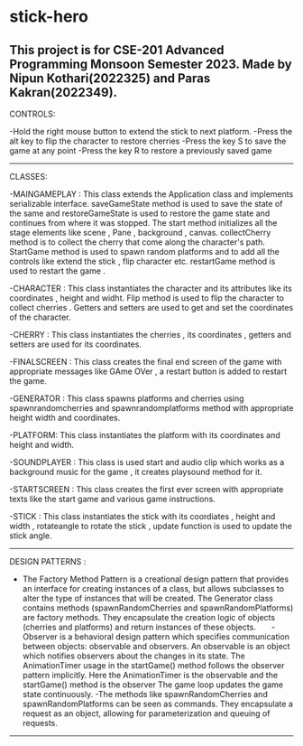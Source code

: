 # stick-hero
This project is for CSE-201 Advanced Programming Monsoon Semester 2023.
Made by Nipun Kothari(2022325) and Paras Kakran(2022349).
-----------------------------------------------------------------------------------------------------------------------------------------------------------------------------------------------------------

CONTROLS:

-Hold the right mouse button to extend the stick to next platform.
-Press the alt key to flip the character to restore cherries
-Press the key S to save the game at any point
-Press the key R to restore a previously saved game

----------------------------------------------------------------------------------------------------------------------------------------------------------------------------------------------------------
CLASSES:

-MAINGAMEPLAY : This class extends the Application class and implements serializable interface. saveGameState method is used to save the state of the same and restoreGameState is used to restore the game state and continues from where it was stopped. The start method initializes all the stage elements like scene , Pane , background , canvas. collectCherry method is  to collect the cherry that come along the character's path. StartGame method is used to spawn random platforms and to add all the controls like extend the stick , flip character etc. restartGame method is used to restart the game .

-CHARACTER : This class instantiates the character and its attributes like its coordinates , height and widht. Flip method is used to flip the character to collect cherries . Getters and setters are used to get and set the coordinates of the character.

-CHERRY : This class instantiates the cherries , its coordinates , getters and setters are used for its coordinates.

-FINALSCREEN : This class creates the final end screen of the game with appropriate messages like GAme OVer , a restart button is added to restart the game.

-GENERATOR : This class spawns platforms and cherries using spawnrandomcherries and spawnrandomplatforms method with appropriate height width and coordinates.

-PLATFORM: This class instantiates the platform with its coordinates and height and width.

-SOUNDPLAYER : This class is used start and audio clip which works as a background music for the game , it creates playsound method for it.

-STARTSCREEN : This class creates the first ever screen with appropriate texts like the start game and various game instructions.

-STICK : This class instantiates the stick with its coordiates , height and width , rotateangle to rotate the stick , update function is used to update the stick angle.

------------------------------------------------------------------------------------------------------------------------------------------------------------------------


DESIGN PATTERNS :

- The Factory Method Pattern is a creational design pattern that provides an interface for creating instances of a class, 
    but allows subclasses to alter the type of instances that will be created. 
    The Generator class contains methods (spawnRandomCherries and spawnRandomPlatforms) are factory methods.
    They encapsulate the creation logic of objects (cherries and platforms) and return instances of these objects.
     
-Observer is a behavioral design pattern which specifies communication between objects: observable and observers.
        An observable is an object which notifies observers about the changes in its state.
        The AnimationTimer usage in the startGame() method follows the observer pattern implicitly.
        Here the AnimationTimer is the observable and the startGame() method is the observer
        The game loop updates the game state continuously.
-The methods like spawnRandomCherries and spawnRandomPlatforms can be seen as commands.
     They encapsulate a request as an object, allowing for parameterization and queuing of requests.
     
-------------------------------------------------------------------------------------------------------------------------------------------------------------------------------------------------

